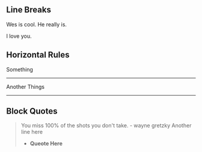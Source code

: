 ## Line Breaks
Wes is cool.
He really is.

I love you.

## Horizontal Rules

Something

---

Another Things

---


## Block Quotes

> You miss 100% of the shots you don't take. - wayne gretzky
> Another line here
>- **Queote Here**